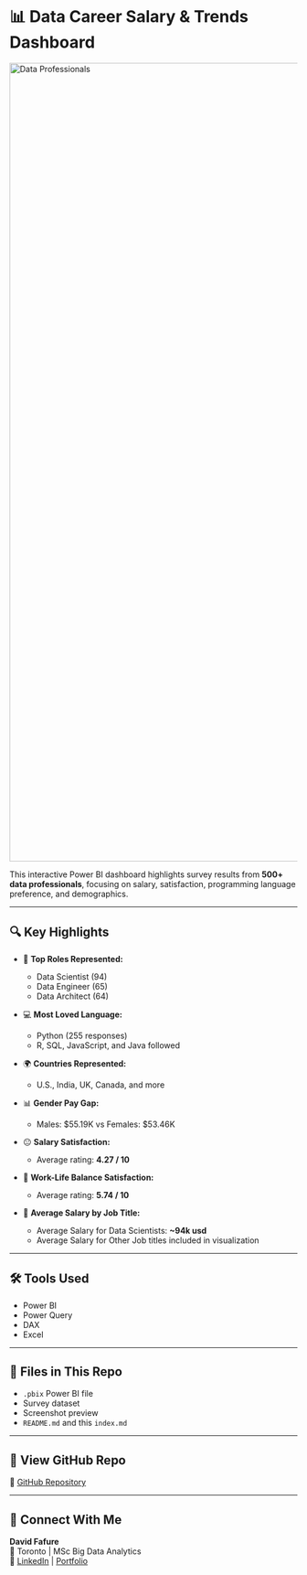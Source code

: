 # 📊 Data Career Salary & Trends Dashboard


<img width="1397" alt="Data Professionals" src="https://github.com/user-attachments/assets/e1432f73-8c8c-427e-9c5c-c07e6d9a2343" />

This interactive Power BI dashboard highlights survey results from **500+ data professionals**, focusing on salary, satisfaction, programming language preference, and demographics.

---

## 🔍 Key Highlights

- 🧠 **Top Roles Represented:**  
  - Data Scientist (94)  
  - Data Engineer (65)  
  - Data Architect (64)  

- 💻 **Most Loved Language:**  
  - Python (255 responses)  
  - R, SQL, JavaScript, and Java followed  

- 🌍 **Countries Represented:**  
  - U.S., India, UK, Canada, and more  

- 📊 **Gender Pay Gap:**  
  - Males: \$55.19K vs Females: \$53.46K  

- 😐 **Salary Satisfaction:**  
  - Average rating: **4.27 / 10**

- 🙂 **Work-Life Balance Satisfaction:**  
  - Average rating: **5.74 / 10**

- 🙂 **Average Salary by Job Title:**  
  - Average Salary for Data Scientists: **~94k usd**
  - Average Salary for Other Job titles included in visualization

---

## 🛠️ Tools Used

- Power BI  
- Power Query  
- DAX
- Excel

---

## 📂 Files in This Repo

- `.pbix` Power BI file  
- Survey dataset 
- Screenshot preview  
- `README.md` and this `index.md`

---

## 📌 View GitHub Repo  
🔗 [GitHub Repository](https://github.com/DavidFaf/data-career-salary-trends/)

---

## 👋 Connect With Me  
**David Fafure**  
📍 Toronto | MSc Big Data Analytics  
🔗 [LinkedIn](https://www.linkedin.com/in/david-fafure-58776823a/) | [Portfolio](https://datascienceportfol.io/davidfafure)
